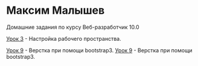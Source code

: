 # Максим Малышев
Домашние задания по курсу  Веб-разработчик 10.0

[Урок 3](https://http://fs.getcourse.ru/fileservice/file/download/a/12250/sc/173/h/ff987c275bc3e287178e2e069e8307fb.PNG/ "ссылка на сайт") - Настройка рабочего пространства.

[Урок 9](https://max72rus.github.io/leasson_9/ "ссылка на сайт") - Верстка при помощи bootstrap3.
[Урок 9](https://max72rus.github.io/leasson_9/ "ссылка на сайт") - Верстка при помощи bootstrap3.
